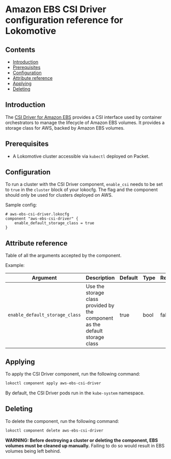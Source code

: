 # Amazon EBS CSI Driver configuration reference for Lokomotive

## Contents

* [Introduction](#introduction)
* [Prerequisites](#prerequisites)
* [Configuration](#configuration)
* [Attribute reference](#attribute-reference)
* [Applying](#applying)
* [Deleting](#deleting)

## Introduction

The [CSI Driver for Amazon EBS](https://github.com/kubernetes-sigs/aws-ebs-csi-driver)
provides a CSI interface used by container orchestrators to manage the lifecycle
of Amazon EBS volumes. It provides a storage class for AWS, backed by Amazon EBS
volumes.

## Prerequisites

* A Lokomotive cluster accessible via `kubectl` deployed on Packet.

## Configuration

To run a cluster with the CSI Driver component, `enable_csi` needs
to be set to `true` in the `cluster` block of your lokocfg. The flag and the component
should only be used for clusters deployed on AWS.

Sample config:

```hcl
# aws-ebs-csi-driver.lokocfg
component "aws-ebs-csi-driver" {
    enable_default_storage_class = true
}
```

## Attribute reference

Table of all the arguments accepted by the component.

Example:

| Argument                       | Description                                                                  | Default |  Type   | Required |
|--------------------------------|------------------------------------------------------------------------------|-------|-------|--------|
| `enable_default_storage_class` | Use the storage class provided by the component as the default storage class |  true   | bool |  false   |


## Applying

To apply the CSI Driver component, run the following command:

```bash
lokoctl component apply aws-ebs-csi-driver
```
By default, the CSI Driver pods run in the `kube-system` namespace.

## Deleting

To delete the component, run the following command:

```bash
lokoctl component delete aws-ebs-csi-driver
```

**WARNING: Before destroying a cluster or deleting the component, EBS volumes
must be cleaned up manually.** Failing to do so would result in EBS volumes
being left behind.
